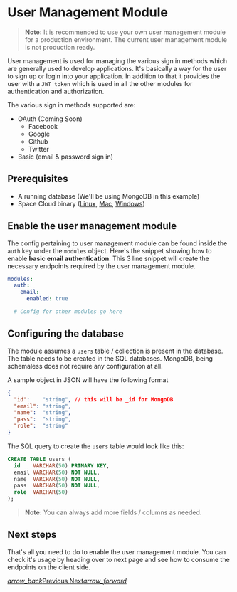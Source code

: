 # User Management Module

> **Note:** It is recommended to use your own user management module for a production environment. The current user management module is not production ready.

User management is used for managing the various sign in methods which are generally used to develop applications. It's basically a way for the user to sign up or login into your application. In addition to that it provides the user with a `JWT token` which is used in all the other modules for authentication and authorization. 



The various sign in methods supported are:
- OAuth (Coming Soon)
  - Facebook
  - Google
  - Github
  - Twitter
- Basic (email & password sign in)

## Prerequisites
- A running database (We'll be using MongoDB in this example)
- Space Cloud binary ([Linux](https://spaceuptech.com/downloads/linux/space-cloud.zip), [Mac](https://spaceuptech.com/downloads/darwin/space-cloud.zip), [Windows](https://spaceuptech.com/downloads/windows/space-cloud.zip))

## Enable the user management module

The config pertaining to user management module can be found inside the `auth` key under the `modules` object. Here's the snippet showing how to enable **basic email authentication**. This 3 line snippet will create the necessary endpoints required by the user management module.

```yaml
modules:
  auth:
    email:
      enabled: true

  # Config for other modules go here 
```

## Configuring the database

The module assumes a `users` table / collection is present in the database. The table needs to be created in the SQL databases. MongoDB, being schemaless does not require any configuration at all.

A sample object in JSON will have the following format
```json
{
  "id":    "string", // this will be _id for MongoDB
  "email": "string",
  "name":  "string",
  "pass":  "string",
  "role":  "string"
}
```

The SQL query to create the `users` table would look like this:

```sql
CREATE TABLE users (
  id    VARCHAR(50) PRIMARY KEY,
  email VARCHAR(50) NOT NULL,
  name  VARCHAR(50) NOT NULL,
  pass  VARCHAR(50) NOT NULL,
  role  VARCHAR(50)
);
```

> **Note:** You can always add more fields / columns as needed.

## Next steps
That's all you need to do to enable the user management module. You can check it's usage by heading over to next page and see how to consume the endpoints on the client side.

<div class="btns-wrapper">
  <a href="/docs/quick-start/overview" class="waves-effect waves-light btn primary-btn-border btn-small">
    <i class="material-icons btn-with-icon">arrow_back</i>Previous
  </a>
  <a href="/docs/user-management/signin" class="waves-effect waves-light btn primary-btn-fill btn-small">
    Next<i class="material-icons btn-with-icon">arrow_forward</i>
  </a>
</div>